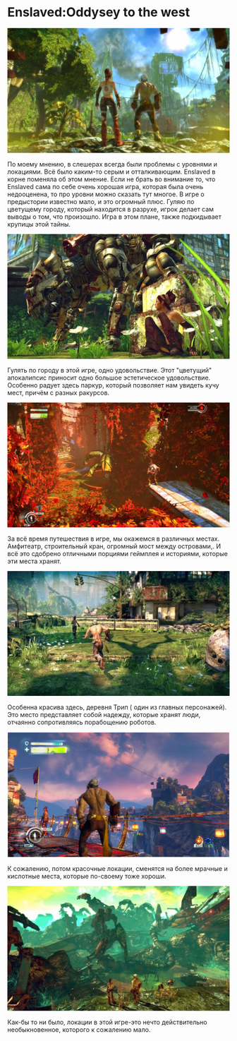 # Enslaved:Oddysey to the west

![](saved_resource(26).jpg)

По моему мнению, в слешерах всегда были проблемы с уровнями и локациями. Всё было каким-то серым и отталкивающим. Enslaved в корне поменяла об этом мнение. Если не брать во внимание то, что Enslaved сама по себе очень хорошая игра, которая была очень недооценена, то про уровни можно сказать тут многое. В игре о предыстории известно мало, и это огромный плюс. Гуляю по цветущему городу, который находится в разрухе, игрок делает сам выводы о том, что произошло. Игра в этом плане, также подкидывает крупицы этой тайны.

![](saved_resource(27).jpg)

Гулять по городу в этой игре, одно удовольствие. Этот "цветущий" апокалипсис приносит одно большое эстетическое удовольствие. Особенно радует здесь паркур, который позволяет нам увидеть кучу мест, причём с разных ракурсов.

![](saved_resource(28).jpg)

За всё время путешествия в игре, мы окажемся в различных местах. Амфитеатр, строительный кран, огромный мост между островами,. И всё это сдобрено отличными порциями геймплея и историями, которые эти места хранят.

![](saved_resource(29).jpg)

Особенна красива здесь, деревня Трип ( один из главных персонажей). Это место представляет собой надежду, которые хранят люди, отчаянно сопротивляясь порабощению роботов.

![](saved_resource(30).jpg)

К сожалению, потом красочные локации, сменятся на более мрачные и кислотные места, которые по-своему тоже хороши.

![](saved_resource(31).jpg)

Как-бы то ни было, локации в этой игре-это нечто действительно необыкновенное, которого к сожалению мало.
